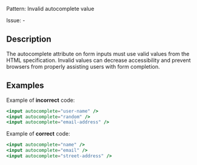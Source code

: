 Pattern: Invalid autocomplete value

Issue: -

## Description

The autocomplete attribute on form inputs must use valid values from the HTML specification. Invalid values can decrease accessibility and prevent browsers from properly assisting users with form completion.

## Examples

Example of **incorrect** code:
```jsx
<input autocomplete="user-name" />
<input autocomplete="random" />
<input autocomplete="email-address" />
```

Example of **correct** code:
```jsx
<input autocomplete="name" />
<input autocomplete="email" />
<input autocomplete="street-address" />
```
